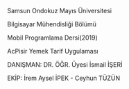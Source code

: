 Samsun Ondokuz Mayıs Üniversitesi

Bilgisayar Mühendisliği Bölümü

Mobil Programlama Dersi(2019)

AcPisir Yemek Tarif Uygulaması

DANIŞMAN: DR. ÖĞR. Üyesi İsmail İŞERİ

EKİP: İrem Aysel İPEK - Ceyhun TÜZÜN
